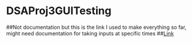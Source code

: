 # DSAProj3GUITesting
##Not documentation but this is the link I used to make everything so far, might need documentation for taking inputs at specific times
##[Link](https://realpython.com/pysimplegui-python/)

